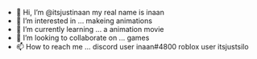- 👋 Hi, I’m @itsjustinaan my real name is inaan
- 👀 I’m interested in ...   makeing animations
- 🌱 I’m currently learning ... a animation movie
- 💞️ I’m looking to collaborate on ... games
- 📫 How to reach me ...
discord user inaan#4800 roblox user itsjustsilo

<!---
itsjustinaan/itsjustinaan is a ✨ special ✨ repository because its `README.md` (this file) appears on your GitHub profile.
You can click the Preview link to take a look at your changes.
--->
